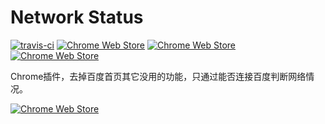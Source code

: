 Network Status
==============

[![travis-ci](https://travis-ci.org/sdq11111/NetworkStatus.svg)](https://travis-ci.org/sdq11111/NetworkStatus)
[![Chrome Web Store](https://img.shields.io/chrome-web-store/price/nbjcfcblehompfaejbpfifjbajdikpkd.svg)](https://chrome.google.com/webstore/detail/nbjcfcblehompfaejbpfifjbajdikpkd/)
[![Chrome Web Store](https://img.shields.io/chrome-web-store/v/nbjcfcblehompfaejbpfifjbajdikpkd.svg)](https://chrome.google.com/webstore/detail/nbjcfcblehompfaejbpfifjbajdikpkd/)
[![Chrome Web Store](https://img.shields.io/chrome-web-store/d/nbjcfcblehompfaejbpfifjbajdikpkd.svg)](https://chrome.google.com/webstore/detail/nbjcfcblehompfaejbpfifjbajdikpkd/)

Chrome插件，去掉百度首页其它没用的功能，只通过能否连接百度判断网络情况。

[![Chrome Web Store](https://developer.chrome.com/webstore/images/ChromeWebStore_Badge_v2_340x96.png)](https://chrome.google.com/webstore/detail/nbjcfcblehompfaejbpfifjbajdikpkd/)

